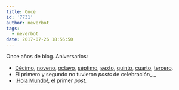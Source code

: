 ```yaml
---
title: Once
id: '7731'
author: neverbot
tags:
  - neverbot
date: 2017-07-26 18:56:50
---
```


Once años de blog. Aniversarios:

*   [Décimo](https://neverbot.com/y-diez/), [noveno](https://neverbot.com/nueve/), [octavo](https://neverbot.com/ocho/), [séptimo](https://neverbot.com/septimo-aniversario/), [](https://neverbot.com/septimo-aniversario/)[sexto](https://neverbot.com/sexto-aniversario/), [](https://neverbot.com/sexto-aniversario/)[quinto](https://neverbot.com/quinto-aniversario/), [cuarto](https://neverbot.com/cuarto-aniversario-de-neverbot-com/), [tercero](https://neverbot.com/tercer-aniversario-del-blog/).[](https://neverbot.com/tercer-aniversario-del-blog/)
*   El primero y segundo no tuvieron _posts_ de celebración_._
*   [¡Hola Mundo!](https://neverbot.com/hello-world/), el primer _post._